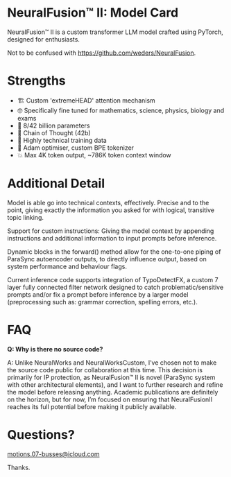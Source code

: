 # NeuralFusion™ II: Model Card
NeuralFusion™ II is a custom transformer LLM model crafted using PyTorch, designed for enthusiasts.

Not to be confused with https://github.com/weders/NeuralFusion.

# Strengths
 - 🏗️ Custom 'extremeHEAD' attention mechanism
 - 🤓 Specifically fine tuned for mathematics, science, physics, biology and exams
 - 💪 8/42 billion parameters
 - 🔗 Chain of Thought (42b)
 - 🧪 Highly technical training data
 - 🚀 Adam optimiser, custom BPE tokenizer
 - 💥 Max 4K token output, ~786K token context window

# Additional Detail
Model is able go into technical contexts, effectively. Precise and to the point, giving exactly the information you asked for with logical, transitive topic linking.

Support for custom instructions: Giving the model context by appending instructions and additional information to input prompts before inference.

Dynamic blocks in the forward() method allow for the one-to-one piping of ParaSync autoencoder outputs, to directly influence output, based on system performance and behaviour flags.

Current inference code supports integration of TypoDetectFX, a custom 7 layer fully connected filter network designed to catch problematic/sensitive prompts and/or fix a prompt before inference by a larger model (preprocessing such as: grammar correction, spelling errors, etc.).

# FAQ
**Q: Why is there no source code?**

A: Unlike NeuralWorks and NeuralWorksCustom, I’ve chosen not to make the source code public for collaboration at this time. This decision is primarily for IP protection, as NeuralFusion™ II is novel (ParaSync system with other architectural elements), and I want to further research and refine the model before releasing anything. Academic publications are definitely on the horizon, but for now, I’m focused on ensuring that NeuralFusionII reaches its full potential before making it publicly available.

# Questions?

motions.07-busses@icloud.com

Thanks.
